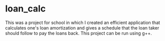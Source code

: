 # loan_calc
This was a project for school in which I created an efficient application that calculates one's loan amortization and gives a schedule that the loan taker should follow to pay the loans back.
This project can be run using g++.
